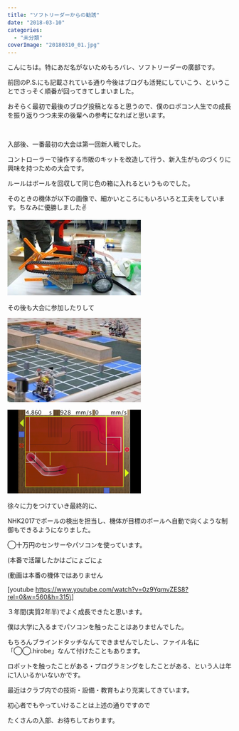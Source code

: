 ```yaml
---
title: "ソフトリーダーからの勧誘"
date: "2018-03-10"
categories: 
  - "未分類"
coverImage: "20180310_01.jpg"
---
```


こんにちは。特にあだ名がないためもろバレ、ソフトリーダーの廣部です。

前回のP.S.にも記載されている通り今後はブログも活発にしていこう、ということでさっそく順番が回ってきてしまいました。

おそらく最初で最後のブログ投稿となると思うので、僕のロボコン人生での成長を振り返りつつ未来の後輩への参考になればと思います。

 

入部後、一番最初の大会は第一回新人戦でした。

コントローラーで操作する市販のキットを改造して行う、新入生がものづくりに興味を持つための大会です。

ルールはボールを回収して同じ色の箱に入れるというものでした。

そのときの機体が以下の画像で、細かいところにもいろいろと工夫をしています。ちなみに優勝しました✌

[![](images/20180310_01-300x169.jpg)](http://www.fortefibre.net/blog/wp-content/uploads/2018/03/20180310_01.jpg)

その後も大会に参加したりして

[![](images/20180310_02-300x189.jpg)](http://www.fortefibre.net/blog/wp-content/uploads/2018/03/20180310_02.jpg)

[![](images/20180310_03-300x188.png)](http://www.fortefibre.net/blog/wp-content/uploads/2018/03/20180310_03.png)

徐々に力をつけていき最終的に、

NHK2017でポールの検出を担当し、機体が目標のポールへ自動で向くような制御もできるようになりました。

◯十万円のセンサーやパソコンを使っています。

(本番で活躍したかはごにょごにょ

(動画は本番の機体ではありません

\[youtube https://www.youtube.com/watch?v=0z9YqmvZES8?rel=0&w=560&h=315\]

３年間(実質2年半)でよく成長できたと思います。

僕は大学に入るまでパソコンを触ったことはありませんでした。

もちろんブラインドタッチなんてできませんでしたし、ファイル名に「◯◯.hirobe」なんて付けたこともあります。

ロボットを触ったことがある・プログラミングをしたことがある、という人は年に1人いるかいないかです。

最近はクラブ内での技術・設備・教育もより充実してきています。

初心者でもやっていけることは上述の通りですので

たくさんの入部、お待ちしております。
